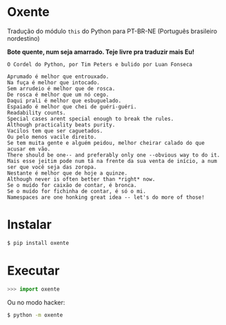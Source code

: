 Oxente
======

Tradução do módulo `this` do Python para PT-BR-NE (Português brasileiro nordestino)

**Bote quente, num seja amarrado. Teje livre pra traduzir mais Eu!**

```
O Cordel do Python, por Tim Peters e bulido por Luan Fonseca

Aprumado é melhor que entrouxado.
Na fuça é melhor que intocado.
Sem arrudeio é melhor que de rosca.
De rosca é melhor que um nó cego.
Daqui prali é melhor que esbuguelado.
Espaiado é melhor que chei de guéri-guéri.
Readability counts.
Special cases arent special enough to break the rules.
Although practicality beats purity.
Vacilos tem que ser caguetados.
Ou pelo menos vacile direito.
Se tem muita gente e alguém peidou, melhor cheirar calado do que acusar em vão.
There should be one-- and preferably only one --obvious way to do it.
Mais esse jeitim pode num tá na frente da sua venta de início, a num ser que você seja das zoropa.
Nestante é melhor que de hoje a quinze.
Although never is often better than *right* now.
Se o muído for caixão de contar, é bronca.
Se o muído for fichinha de contar, é só o mi.
Namespaces are one honking great idea -- let's do more of those!
```

Instalar
=======
```sh
$ pip install oxente
```

Executar
=======
```py
>>> import oxente
```
Ou no modo hacker:
```sh
$ python -m oxente
```
